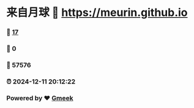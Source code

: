 # 来自月球 :link: https://meurin.github.io 
### :page_facing_up: [17](https://meurin.github.io/tag.html) 
### :speech_balloon: 0 
### :hibiscus: 57576 
### :alarm_clock: 2024-12-11 20:12:22 
### Powered by :heart: [Gmeek](https://github.com/Meekdai/Gmeek)
